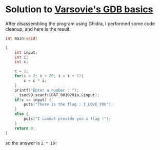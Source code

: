 # Solution to [Varsovie's GDB basics](https://crackmes.one/crackme/645d3d4e33c5d43938913079)

After disassembling the program using Ghidra, I performed some code cleanup, and here is the result:

```c
int main(void)

{
    int input;
    int i;
    int c;

    c = 2;
    for(i = 2; i < 20; i = i + 1){
        c = c * i;
    }
    printf("Enter a number : ");
    __isoc99_scanf(&DAT_0010201a,&input);
    if(c == input) {
        puts("There is the flag : I_LOVE_YOU");
    }
    else {
        puts("I cannot provide you a flag !");
    }
    return 0;
}
```

so the answer is `2 * 19!`